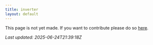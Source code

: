 ```yaml
---
title: inverter
layout: default
---
```


This page is not yet made. If you want to contribute please do so [here](https://github.com/CrazyH2/Bigstone/blob/wiki/components/inverter.md).

_Last updated: 2025-06-24T21:39:18Z_
